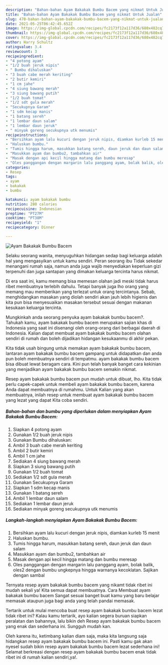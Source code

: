 ```yaml
---
description: "Bahan-bahan Ayam Bakakak Bumbu Bacem yang nikmat Untuk Jualan"
title: "Bahan-bahan Ayam Bakakak Bumbu Bacem yang nikmat Untuk Jualan"
slug: 470-bahan-bahan-ayam-bakakak-bumbu-bacem-yang-nikmat-untuk-jualan
date: 2021-05-25T06:42:45.652Z
image: https://img-global.cpcdn.com/recipes/fc2173f12a117d36/680x482cq70/ayam-bakakak-bumbu-bacem-foto-resep-utama.jpg
thumbnail: https://img-global.cpcdn.com/recipes/fc2173f12a117d36/680x482cq70/ayam-bakakak-bumbu-bacem-foto-resep-utama.jpg
cover: https://img-global.cpcdn.com/recipes/fc2173f12a117d36/680x482cq70/ayam-bakakak-bumbu-bacem-foto-resep-utama.jpg
author: Harry Schultz
ratingvalue: 3.4
reviewcount: 3
recipeingredient:
- "4 potong ayam"
- "1/2 buah jeruk nipis"
- " Bumbu dihaluskan"
- "3 buah cabe merah keriting"
- "2 butir kemiri"
- "1 cm jahe"
- "4 siung bawang merah"
- "3 siung bawang putih"
- "1/2 buah tomat"
- "1/2 sdt gula merah"
- "Secukupnya Garam"
- "1 sdm kecap manis"
- "1 batang sereh"
- "1 lembar daun salam"
- "1 lembar daun jeruk"
- " minyak goreng secukupnya utk menumis"
recipeinstructions:
- "Bersihkan ayam lalu kucuri dengan jeruk nipis, diamkan kurleb 15 menit"
- "Haluskan bumbu."
- "Tumis hingga harum, masukkan batang sereh, daun jeruk dan daun salam"
- "Masukkan ayam dan bumbu2, tambahkan air"
- "Masak dengan api kecil hingga matang dan bumbu meresap"
- "Oles panggangan dengan margarin lalu panggang ayam, bolak balik, oles2 dengan bumbu ungkepnya hingga warnanya kecoklatan. Sajikan dengan sambal"
categories:
- Resep
tags:
- ayam
- bakakak
- bumbu

katakunci: ayam bakakak bumbu 
nutrition: 280 calories
recipecuisine: Indonesian
preptime: "PT27M"
cooktime: "PT38M"
recipeyield: "1"
recipecategory: Dinner

---
```



![Ayam Bakakak Bumbu Bacem](https://img-global.cpcdn.com/recipes/fc2173f12a117d36/680x482cq70/ayam-bakakak-bumbu-bacem-foto-resep-utama.jpg)

Selaku seorang wanita, menyuguhkan hidangan sedap bagi keluarga adalah hal yang mengasyikan untuk kamu sendiri. Peran seorang ibu Tidak sekedar menangani rumah saja, namun anda juga wajib menyediakan keperluan gizi terpenuhi dan juga santapan yang dimakan keluarga tercinta harus nikmat.

Di era  saat ini, kamu memang bisa memesan olahan jadi meski tidak harus ribet membuatnya terlebih dahulu. Tetapi banyak juga lho orang yang memang mau memberikan yang terlezat untuk orang tercintanya. Sebab, menghidangkan masakan yang diolah sendiri akan jauh lebih higienis dan kita pun bisa menyesuaikan masakan tersebut sesuai dengan makanan kesukaan keluarga tercinta. 



Mungkinkah anda seorang penyuka ayam bakakak bumbu bacem?. Tahukah kamu, ayam bakakak bumbu bacem merupakan sajian khas di Indonesia yang saat ini disenangi oleh orang-orang dari berbagai daerah di Indonesia. Kalian dapat membuat ayam bakakak bumbu bacem olahan sendiri di rumah dan boleh dijadikan hidangan kesukaanmu di akhir pekan.

Kita tidak usah bingung untuk memakan ayam bakakak bumbu bacem, lantaran ayam bakakak bumbu bacem gampang untuk didapatkan dan anda pun boleh membuatnya sendiri di tempatmu. ayam bakakak bumbu bacem bisa dibuat lewat beragam cara. Kini pun telah banyak banget cara kekinian yang menjadikan ayam bakakak bumbu bacem semakin nikmat.

Resep ayam bakakak bumbu bacem pun mudah untuk dibuat, lho. Kita tidak perlu capek-capek untuk membeli ayam bakakak bumbu bacem, karena Anda dapat membuatnya di rumahmu. Untuk Kalian yang akan membuatnya, inilah resep untuk membuat ayam bakakak bumbu bacem yang lezat yang dapat Kita coba sendiri.

<!--inarticleads1-->

##### Bahan-bahan dan bumbu yang diperlukan dalam menyiapkan Ayam Bakakak Bumbu Bacem:

1. Siapkan 4 potong ayam
1. Gunakan 1/2 buah jeruk nipis
1. Gunakan  Bumbu dihaluskan:
1. Ambil 3 buah cabe merah keriting
1. Ambil 2 butir kemiri
1. Ambil 1 cm jahe
1. Sediakan 4 siung bawang merah
1. Siapkan 3 siung bawang putih
1. Gunakan 1/2 buah tomat
1. Sediakan 1/2 sdt gula merah
1. Gunakan Secukupnya Garam
1. Siapkan 1 sdm kecap manis
1. Gunakan 1 batang sereh
1. Ambil 1 lembar daun salam
1. Sediakan 1 lembar daun jeruk
1. Sediakan  minyak goreng secukupnya utk menumis




<!--inarticleads2-->

##### Langkah-langkah menyiapkan Ayam Bakakak Bumbu Bacem:

1. Bersihkan ayam lalu kucuri dengan jeruk nipis, diamkan kurleb 15 menit
1. Haluskan bumbu.
1. Tumis hingga harum, masukkan batang sereh, daun jeruk dan daun salam
1. Masukkan ayam dan bumbu2, tambahkan air
1. Masak dengan api kecil hingga matang dan bumbu meresap
1. Oles panggangan dengan margarin lalu panggang ayam, bolak balik, oles2 dengan bumbu ungkepnya hingga warnanya kecoklatan. Sajikan dengan sambal




Ternyata resep ayam bakakak bumbu bacem yang nikamt tidak ribet ini mudah sekali ya! Kita semua dapat membuatnya. Cara Membuat ayam bakakak bumbu bacem Sangat sesuai banget buat kamu yang baru belajar memasak ataupun juga bagi anda yang telah pandai memasak.

Tertarik untuk mulai mencoba buat resep ayam bakakak bumbu bacem lezat tidak ribet ini? Kalau kamu tertarik, ayo kalian segera buruan siapkan peralatan dan bahannya, lalu bikin deh Resep ayam bakakak bumbu bacem yang enak dan sederhana ini. Sungguh mudah kan. 

Oleh karena itu, ketimbang kalian diam saja, maka kita langsung saja hidangkan resep ayam bakakak bumbu bacem ini. Pasti kamu gak akan nyesel sudah bikin resep ayam bakakak bumbu bacem lezat sederhana ini! Selamat berkreasi dengan resep ayam bakakak bumbu bacem enak tidak ribet ini di rumah kalian sendiri,ya!.


